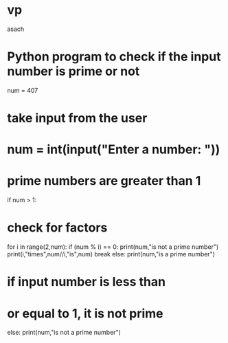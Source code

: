 # vp
asach
# Python program to check if the input number is prime or not

num = 407

# take input from the user
# num = int(input("Enter a number: "))

# prime numbers are greater than 1
if num > 1:
   # check for factors
   for i in range(2,num):
       if (num % i) == 0:
           print(num,"is not a prime number")
           print(i,"times",num//i,"is",num)
           break
   else:
       print(num,"is a prime number")
       
# if input number is less than
# or equal to 1, it is not prime
else:
   print(num,"is not a prime number")
